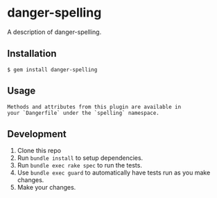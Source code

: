 # danger-spelling

A description of danger-spelling.

## Installation

    $ gem install danger-spelling

## Usage

    Methods and attributes from this plugin are available in
    your `Dangerfile` under the `spelling` namespace.

## Development

1. Clone this repo
2. Run `bundle install` to setup dependencies.
3. Run `bundle exec rake spec` to run the tests.
4. Use `bundle exec guard` to automatically have tests run as you make changes.
5. Make your changes.
